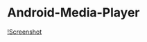 # Android-Media-Player
[!Screenshot](https://github.com/Zulfa210/Android-Media-Player/blob/main/2.jpg)
